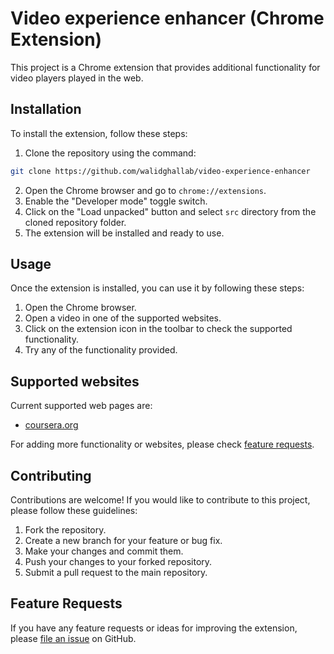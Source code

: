 # Video experience enhancer (Chrome Extension)

This project is a Chrome extension that provides additional functionality for video players played in the web.

## Installation

To install the extension, follow these steps:

1. Clone the repository using the command:

```bash
git clone https://github.com/walidghallab/video-experience-enhancer
```

2. Open the Chrome browser and go to `chrome://extensions`.
3. Enable the "Developer mode" toggle switch.
4. Click on the "Load unpacked" button and select `src` directory from the cloned repository folder.
5. The extension will be installed and ready to use.

## Usage

Once the extension is installed, you can use it by following these steps:

1. Open the Chrome browser.
2. Open a video in one of the supported websites.
3. Click on the extension icon in the toolbar to check the supported functionality.
4. Try any of the functionality provided.

## Supported websites

Current supported web pages are:

- [coursera.org](https://www.coursera.org/)

For adding more functionality or websites, please check [feature requests](#feature-requests).

## Contributing

Contributions are welcome! If you would like to contribute to this project, please follow these guidelines:

1. Fork the repository.
2. Create a new branch for your feature or bug fix.
3. Make your changes and commit them.
4. Push your changes to your forked repository.
5. Submit a pull request to the main repository.

## Feature Requests

If you have any feature requests or ideas for improving the extension, please [file an issue](https://github.com/walidghallab/video-experience-enhancer/issues) on GitHub.
